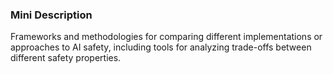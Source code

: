 ### Mini Description

Frameworks and methodologies for comparing different implementations or approaches to AI safety, including tools for analyzing trade-offs between different safety properties.

